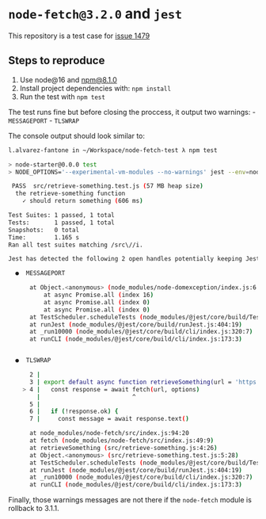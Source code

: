 # `node-fetch@3.2.0` and `jest`

This repository is a test case for [issue 1479](https://github.com/node-fetch/node-fetch/issues/1479)

## Steps to reproduce

1. Use node@16 and npm@8.1.0
2. Install project dependencies with: `npm install`
3. Run the test with `npm test`

The test runs fine but before closing the proccess, it output two warnings:
    - `MESSAGEPORT`
    - `TLSWRAP`

The console output should look similar to:

```sh
l.alvarez-fantone in ~/Workspace/node-fetch-test λ npm test                                                                  

> node-starter@0.0.0 test
> NODE_OPTIONS='--experimental-vm-modules --no-warnings' jest --env=node --colors --bail --detectOpenHandles --setupFilesAfterEnv=jest-extended/all --errorOnDeprecated --noStackTrace --forceExit --logHeapUsage src/

 PASS  src/retrieve-something.test.js (57 MB heap size)
  the retrieve-something function
    ✓ should return something (606 ms)

Test Suites: 1 passed, 1 total
Tests:       1 passed, 1 total
Snapshots:   0 total
Time:        1.165 s
Ran all test suites matching /src\//i.

Jest has detected the following 2 open handles potentially keeping Jest from exiting:

  ●  MESSAGEPORT

      at Object.<anonymous> (node_modules/node-domexception/index.js:6:12)
          at async Promise.all (index 16)
          at async Promise.all (index 0)
          at async Promise.all (index 0)
      at TestScheduler.scheduleTests (node_modules/@jest/core/build/TestScheduler.js:333:13)
      at runJest (node_modules/@jest/core/build/runJest.js:404:19)
      at _run10000 (node_modules/@jest/core/build/cli/index.js:320:7)
      at runCLI (node_modules/@jest/core/build/cli/index.js:173:3)


  ●  TLSWRAP

      2 |
      3 | export default async function retrieveSomething(url = 'https://httpbin.org/get', options) {
    > 4 |   const response = await fetch(url, options)
        |                          ^
      5 |
      6 |   if (!response.ok) {
      7 |     const message = await response.text()

      at node_modules/node-fetch/src/index.js:94:20
      at fetch (node_modules/node-fetch/src/index.js:49:9)
      at retrieveSomething (src/retrieve-something.js:4:26)
      at Object.<anonymous> (src/retrieve-something.test.js:5:28)
      at TestScheduler.scheduleTests (node_modules/@jest/core/build/TestScheduler.js:333:13)
      at runJest (node_modules/@jest/core/build/runJest.js:404:19)
      at _run10000 (node_modules/@jest/core/build/cli/index.js:320:7)
      at runCLI (node_modules/@jest/core/build/cli/index.js:173:3)
```

Finally, those warnings messages are not there if the `node-fetch` module is rollback to 3.1.1.
